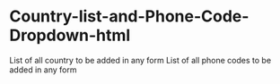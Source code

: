 # Country-list-and-Phone-Code-Dropdown-html
List of all country to be added in any form
List of all phone codes to be added in any form

